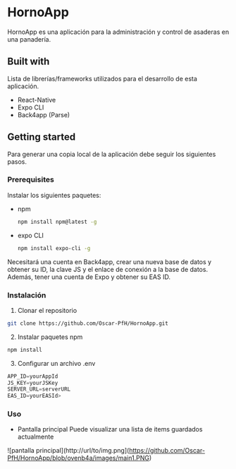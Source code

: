 # HornoApp

HornoApp es una aplicación para la administración y control de asaderas en una panadería.

## Built with

Lista de librerías/frameworks utilizados para el desarrollo de esta aplicación.

* React-Native
* Expo CLI
* Back4app (Parse)

## Getting started

Para generar una copia local de la aplicación debe seguir los siguientes pasos.

### Prerequisites

Instalar los siguientes paquetes:
* npm
  ```sh
  npm install npm@latest -g
  ```
* expo CLI
  ```sh
  npm install expo-cli -g
  ```

Necesitará una cuenta en Back4app, crear una nueva base de datos y obtener su ID, la clave JS y el enlace de conexión a la base de datos. Además, tener una cuenta
de Expo y obtener su EAS ID.

### Instalación

1. Clonar el repositorio
  ```sh
  git clone https://github.com/Oscar-PfH/HornoApp.git
  ```
2. Instalar paquetes npm
  ```sh
  npm install
  ```
3. Configurar un archivo .env
  ```js
  APP_ID=yourAppId
  JS_KEY=yourJSKey
  SERVER_URL=serverURL
  EAS_ID=yourEASId>
  ```

### Uso
- Pantalla principal
Puede visualizar una lista de items guardados actualmente

![pantalla principal](http://url/to/img.png](https://github.com/Oscar-PfH/HornoApp/blob/ovenb4a/images/main1.PNG)

